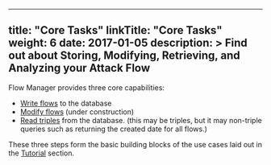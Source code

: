 
---
title: "Core Tasks"
linkTitle: "Core Tasks"
weight: 6
date: 2017-01-05
description: >
  Find out about Storing, Modifying, Retrieving, and Analyzing your Attack Flow
---

Flow Manager provides three core capabilities:
 - [Write flows](docs/Tasks/write_flows.md) to the database
 - [Modify flows](docs/Tasks/modify_flows.md) (under construction)
 - [Read triples](docs/Tasks_read_flows.md) from the database. (this may be triples, but it may non-triple queries such as returning the created date for all flows.)


These three steps form the basic building blocks of the use cases laid out in the [Tutorial](docs/Tutorial) section.
